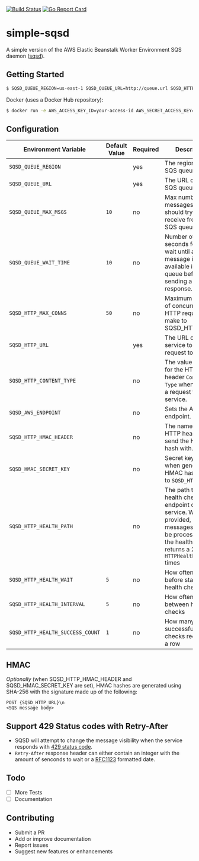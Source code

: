 [![Build Status](https://travis-ci.org/fterrag/simple-sqsd.svg?branch=master)](https://travis-ci.org/fterrag/simple-sqsd) [![Go Report Card](https://goreportcard.com/badge/github.com/fterrag/simple-sqsd)](https://goreportcard.com/report/github.com/fterrag/simple-sqsd)

# simple-sqsd

A simple version of the AWS Elastic Beanstalk Worker Environment SQS daemon ([sqsd](https://docs.aws.amazon.com/elasticbeanstalk/latest/dg/using-features-managing-env-tiers.html#worker-daemon)).

## Getting Started

```bash
$ SQSD_QUEUE_REGION=us-east-1 SQSD_QUEUE_URL=http://queue.url SQSD_HTTP_URL=http://service.url/endpoint go run cmd/simplesqsd/simplesqsd.go
```

Docker (uses a Docker Hub repository):
```bash
$ docker run -e AWS_ACCESS_KEY_ID=your-access-id AWS_SECRET_ACCESS_KEY=your-secret-key SQSD_QUEUE_REGION=us-east-1 -e SQSD_QUEUE_URL=http://queue.url -e SQSD_HTTP_URL=http://service.url/endpoint fterrag/simple-sqsd:latest
```

## Configuration

|**Environment Variable**|**Default Value**|**Required**|**Description**|
|-|-|-|-|
|`SQSD_QUEUE_REGION`||yes|The region of the SQS queue.|
|`SQSD_QUEUE_URL`||yes|The URL of the SQS queue.|
|`SQSD_QUEUE_MAX_MSGS`|`10`|no|Max number of messages a worker should try to receive from the SQS queue.|
|`SQSD_QUEUE_WAIT_TIME`|`10`|no|Number of seconds for SQS to wait until a message is available in the queue before sending a response.|
|`SQSD_HTTP_MAX_CONNS`|`50`|no|Maximum number of concurrent HTTP requests to make to SQSD_HTTP_URL.|
|`SQSD_HTTP_URL`||yes|The URL of your service to make a request to.|
|`SQSD_HTTP_CONTENT_TYPE` ||no|The value to send for the HTTP header `Content-Type` when making a request to your service.|
|`SQSD_AWS_ENDPOINT` ||no|Sets the AWS endpoint.|
|`SQSD_HTTP_HMAC_HEADER`||no|The name of the HTTP header to send the HMAC hash with.|
|`SQSD_HMAC_SECRET_KEY`||no|Secret key to use when generating HMAC hash send to `SQSD_HTTP_URL`.|
|`SQSD_HTTP_HEALTH_PATH`||no|The path to a health check endpoint of your service. When provided, messages will not be processed until the health check returns a 200 for `HTTPHealthInterval` times |
|`SQSD_HTTP_HEALTH_WAIT`|`5`|no|How often to wait before starting health checks|
|`SQSD_HTTP_HEALTH_INTERVAL`|`5`|no|How often to wait between health checks|
|`SQSD_HTTP_HEALTH_SUCCESS_COUNT`|`1`|no|How many successful health checks required in a row|

## HMAC

*Optionally* (when SQSD_HTTP_HMAC_HEADER and SQSD_HMAC_SECRET_KEY are set), HMAC hashes are generated using SHA-256 with the signature made up of the following:
```
POST {SQSD_HTTP_URL}\n
<SQS message body>
```

## Support 429 Status codes with Retry-After

* SQSD will attempt to change the message visibility when the service responds with [429 status code](https://tools.ietf.org/html/rfc6585#section-4).
* `Retry-After` response header can either contain an integer with the amount of senconds to wait or a [RFC1123](https://golang.org/pkg/time/#pkg-constants) formatted date.

## Todo
- [ ] More Tests
- [ ] Documentation

## Contributing

* Submit a PR
* Add or improve documentation
* Report issues
* Suggest new features or enhancements
